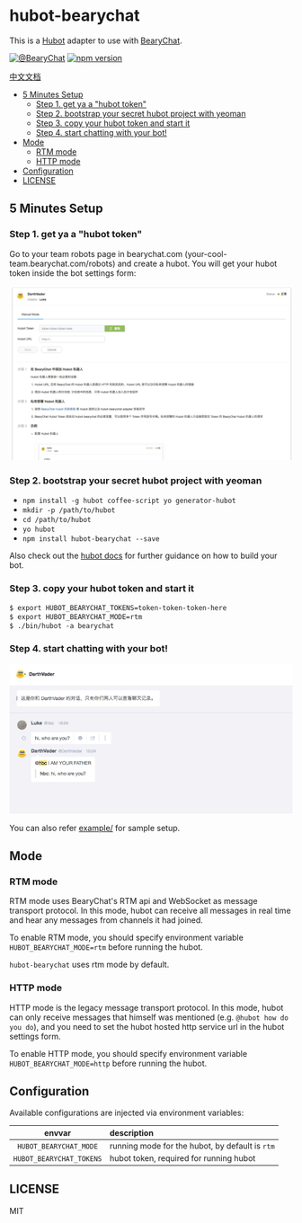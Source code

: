 # hubot-bearychat

This is a [Hubot](http://hubot.github.com/) adapter to use with [BearyChat](https://bearychat.com).

[![@BearyChat](http://openapi.beary.chat/badge.svg)](http://openapi.beary.chat/join)
[![npm version](https://badge.fury.io/js/hubot-bearychat.svg)](https://npmjs.com/package/hubot-bearychat)

[中文文档](./README_CN.md)

<!-- toc -->

- [5 Minutes Setup](#5-minutes-setup)
  * [Step 1. get ya a "hubot token"](#step-1-get-ya-a-hubot-token)
  * [Step 2. bootstrap your secret hubot project with yeoman](#step-2-bootstrap-your-secret-hubot-project-with-yeoman)
  * [Step 3. copy your hubot token and start it](#step-3-copy-your-hubot-token-and-start-it)
  * [Step 4. start chatting with your bot!](#step-4-start-chatting-with-your-bot)
- [Mode](#mode)
  * [RTM mode](#rtm-mode)
  * [HTTP mode](#http-mode)
- [Configuration](#configuration)
- [LICENSE](#license)

<!-- tocstop -->

## 5 Minutes Setup

### Step 1. get ya a "hubot token"

Go to your team robots page in bearychat.com (your-cool-team.bearychat.com/robots)
and create a hubot. You will get your hubot token inside the bot settings form:

![art/create_hubot.png](art/create_hubot.png)

### Step 2. bootstrap your secret hubot project with yeoman

- `npm install -g hubot coffee-script yo generator-hubot`
- `mkdir -p /path/to/hubot`
- `cd /path/to/hubot`
- `yo hubot`
- `npm install hubot-bearychat --save`

Also check out the [hubot docs](https://github.com/github/hubot/tree/master/docs)
for further guidance on how to build your bot.

### Step 3. copy your hubot token and start it

```shell
$ export HUBOT_BEARYCHAT_TOKENS=token-token-token-here
$ export HUBOT_BEARYCHAT_MODE=rtm
$ ./bin/hubot -a bearychat
```

### Step 4. start chatting with your bot!

![art/bot_chat.png](art/bot_chat.png)

You can also refer [example/](example) for sample setup.

## Mode

### RTM mode

RTM mode uses BearyChat's RTM api and WebSocket as message transport protocol.
In this mode, hubot can receive all messages in real time and hear any messages
from channels it had joined.

To enable RTM mode, you should specify environment variable
`HUBOT_BEARYCHAT_MODE=rtm` before running the hubot.

`hubot-bearychat` uses rtm mode by default.

### HTTP mode

HTTP mode is the legacy message transport protocol. In this mode, hubot can
only receive messages that himself was mentioned (e.g. `@hubot how do you do`),
and you need to set the hubot hosted http service url in the hubot settings form.

To enable HTTP mode, you should specify environment variable
`HUBOT_BEARYCHAT_MODE=http` before running the hubot.

## Configuration

Available configurations are injected via environment variables:

| envvar | description |
|:------:|:------------|
| `HUBOT_BEARYCHAT_MODE` | running mode for the hubot, by default is `rtm` |
| `HUBOT_BEARYCHAT_TOKENS` | hubot token, required for running hubot |

## LICENSE

MIT
